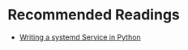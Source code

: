 # Recommended Readings

- [Writing a systemd Service in Python](https://github.com/torfsen/python-systemd-tutorial)
